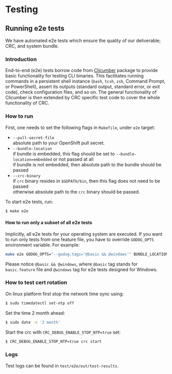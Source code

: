 Testing
=======


## Running e2e tests

We have automated e2e tests which ensure the quality of our deliverable; CRC, and system bundle.


### Introduction

End-to-end (e2e) tests borrow code from [Clicumber](http://github.com/crc-org/clicumber) package to provide basic functionality for testing CLI binaries. This facilitates running commands in a persistent shell instance (`bash`, `tcsh`, `zsh`, Command Prompt, or PowerShell), assert its outputs (standard output, standard error, or exit code), check configuration files, and so on. The general functionality of Clicumber is then extended by CRC specific test code to cover the whole functionality of CRC.

### How to run

First, one needs to set the following flags in `Makefile`, under `e2e` target:

  - `--pull-secret-file`  
    absolute path to your OpenShift pull secret.    
  - `--bundle-location`  
    if bundle is embedded, this flag should be set to `--bundle-location=embedded` or not passed at all  
    if bundle is not embedded, then absolute path to the bundle should be passed
  - `--crc-binary`  
    if `crc` binary resides in `$GOPATH/bin`, then this flag does not need to be passed  
    otherwise absolute path to the `crc` binary should be passed.

To start e2e tests, run:

```bash
$ make e2e
```

#### How to run only a subset of all e2e tests


Implicitly, all e2e tests for your operating system are executed. If you want to run only tests from one feature file, you have to override `GODOG_OPTS` environment variable. For example:

```bash
make e2e GODOG_OPTS="--godog.tags='@basic && @windows'" BUNDLE_LOCATION="--bundle-location=<bundle location>" PULL_SECRET_FILE="--pull-secret-file=<pull secret path>"
```

Please notice `@basic && @windows`, where `@basic` tag stands for `basic.feature` file and `@windows` tag for e2e tests designed for Windows.

### How to test cert rotation

On linux platform first stop the network time sync using:

```bash
$ sudo timedatectl set-ntp off
```

Set the time 2 month ahead:

```bash
$ sudo date -s '2 month'
```

Start the crc with `CRC_DEBUG_ENABLE_STOP_NTP=true` set:

```bash
$ CRC_DEBUG_ENABLE_STOP_NTP=true crc start
```

### Logs

Test logs can be found in `test/e2e/out/test-results`.
